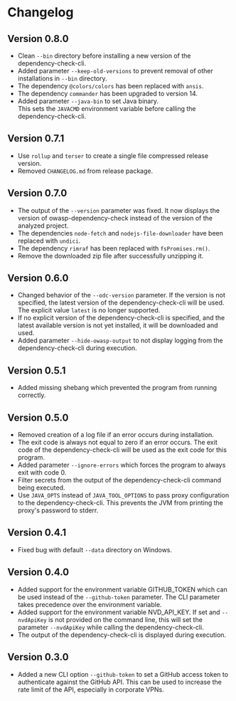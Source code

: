 # Changelog

## Version 0.8.0

- Clean `--bin` directory before installing a new version of the dependency-check-cli.
- Added parameter `--keep-old-versions` to prevent removal of other installations in `--bin` directory.
- The dependency `@colors/colors` has been replaced with `ansis`.
- The dependency `commander` has been upgraded to version 14.
- Added parameter `--java-bin` to set Java binary.\
  This sets the `JAVACMD` environment variable before calling the dependency-check-cli.

## Version 0.7.1

- Use `rollup` and `terser` to create a single file compressed release version.
- Removed `CHANGELOG.md` from release package.

## Version 0.7.0

- The output of the `--version` parameter was fixed. It now displays the version of owasp-dependency-check instead of the version of the analyzed project.
- The dependencies `node-fetch` and `nodejs-file-downloader` have been replaced with `undici`.
- The dependency `rimraf` has been replaced with `fsPromises.rm()`.
- Remove the downloaded zip file after successfully unzipping it.

## Version 0.6.0

- Changed behavior of the `--odc-version` parameter. If the version is not specified, the latest version of the dependency-check-cli will be used. The explicit value `latest` is no longer supported.
- If no explicit version of the dependency-check-cli is specified, and the latest available version is not yet installed, it will be downloaded and used.
- Added parameter `--hide-owasp-output` to not display logging from the dependency-check-cli during execution.

## Version 0.5.1

- Added missing shebang which prevented the program from running correctly.

## Version 0.5.0

- Removed creation of a log file if an error occurs during installation.
- The exit code is always not equal to zero if an error occurs. The exit code of the dependency-check-cli will be used as the exit code for this program.
- Added parameter `--ignore-errors` which forces the program to always exit with code 0.
- Filter secrets from the output of the dependency-check-cli command being executed.
- Use `JAVA_OPTS` instead of `JAVA_TOOL_OPTIONS` to pass proxy configuration to the dependency-check-cli. This prevents the JVM from printing the proxy's password to stderr.

## Version 0.4.1

- Fixed bug with default `--data` directory on Windows.

## Version 0.4.0

- Added support for the environment variable GITHUB_TOKEN which can be used instead of the `--github-token` parameter. The CLI parameter takes precedence over the environment variable.
- Added support for the environment variable NVD_API_KEY. If set and `--nvdApiKey` is not provided on the command line, this will set the parameter `--nvdApiKey` while calling the dependency-check-cli.
- The output of the dependency-check-cli is displayed during execution.

## Version 0.3.0

- Added a new CLI option `--github-token` to set a GitHub access token to authenticate against the GitHub API. This can be used to increase the rate limit of the API, especially in corporate VPNs.
